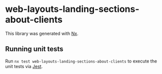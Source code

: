 # web-layouts-landing-sections-about-clients

This library was generated with [Nx](https://nx.dev).

## Running unit tests

Run `nx test web-layouts-landing-sections-about-clients` to execute the unit tests via [Jest](https://jestjs.io).
